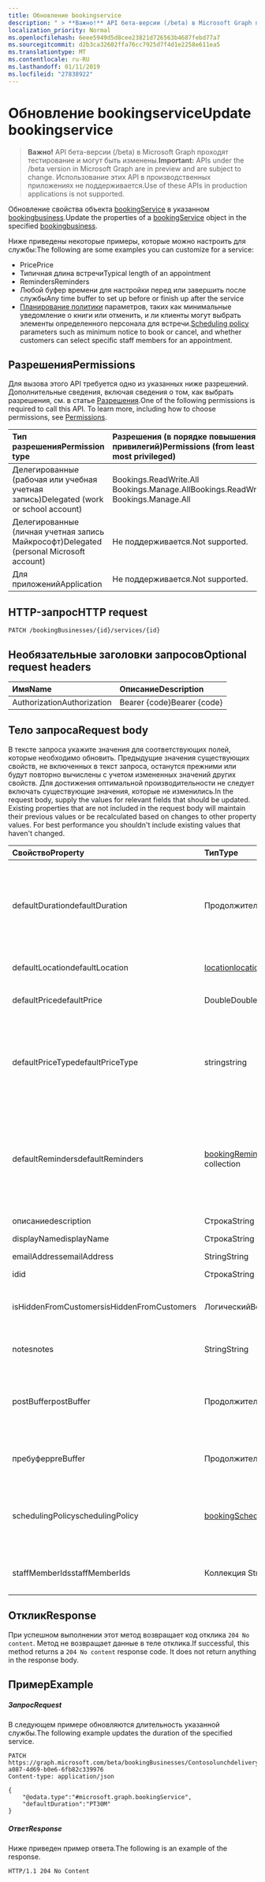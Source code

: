 ```yaml
---
title: Обновление bookingservice
description: " > **Важно!** API бета-версии (/beta) в Microsoft Graph проходят тестирование и могут быть изменены. Использование этих API в производственных приложениях не поддерживается."
localization_priority: Normal
ms.openlocfilehash: 6eee5949d5d8cee23821d726563b4687febd77a7
ms.sourcegitcommit: d2b3ca32602ffa76cc7925d7f4d1e2258e611ea5
ms.translationtype: MT
ms.contentlocale: ru-RU
ms.lasthandoff: 01/11/2019
ms.locfileid: "27838922"
---
```

# <a name="update-bookingservice"></a><span data-ttu-id="d79f4-104">Обновление bookingservice</span><span class="sxs-lookup"><span data-stu-id="d79f4-104">Update bookingservice</span></span>

 > <span data-ttu-id="d79f4-105">**Важно!** API бета-версии (/beta) в Microsoft Graph проходят тестирование и могут быть изменены.</span><span class="sxs-lookup"><span data-stu-id="d79f4-105">**Important:** APIs under the /beta version in Microsoft Graph are in preview and are subject to change.</span></span> <span data-ttu-id="d79f4-106">Использование этих API в производственных приложениях не поддерживается.</span><span class="sxs-lookup"><span data-stu-id="d79f4-106">Use of these APIs in production applications is not supported.</span></span>
 
<span data-ttu-id="d79f4-107">Обновление свойства объекта [bookingService](../resources/bookingservice.md) в указанном [bookingbusiness](../resources/bookingbusiness.md).</span><span class="sxs-lookup"><span data-stu-id="d79f4-107">Update the properties of a [bookingService](../resources/bookingservice.md) object in the specified [bookingbusiness](../resources/bookingbusiness.md).</span></span>

<span data-ttu-id="d79f4-108">Ниже приведены некоторые примеры, которые можно настроить для службы:</span><span class="sxs-lookup"><span data-stu-id="d79f4-108">The following are some examples you can customize for a service:</span></span>
- <span data-ttu-id="d79f4-109">Price</span><span class="sxs-lookup"><span data-stu-id="d79f4-109">Price</span></span>
- <span data-ttu-id="d79f4-110">Типичная длина встречи</span><span class="sxs-lookup"><span data-stu-id="d79f4-110">Typical length of an appointment</span></span>
- <span data-ttu-id="d79f4-111">Reminders</span><span class="sxs-lookup"><span data-stu-id="d79f4-111">Reminders</span></span>
- <span data-ttu-id="d79f4-112">Любой буфер времени для настройки перед или завершить после службы</span><span class="sxs-lookup"><span data-stu-id="d79f4-112">Any time buffer to set up before or finish up after the service</span></span>
- <span data-ttu-id="d79f4-113">[Планирование политики](../resources/bookingschedulingpolicy.md) параметров, таких как минимальные уведомление о книги или отменить, и ли клиенты могут выбрать элементы определенного персонала для встречи.</span><span class="sxs-lookup"><span data-stu-id="d79f4-113">[Scheduling policy](../resources/bookingschedulingpolicy.md) parameters such as minimum notice to book or cancel, and whether customers can select specific staff members for an appointment.</span></span>

## <a name="permissions"></a><span data-ttu-id="d79f4-114">Разрешения</span><span class="sxs-lookup"><span data-stu-id="d79f4-114">Permissions</span></span>
<span data-ttu-id="d79f4-p103">Для вызова этого API требуется одно из указанных ниже разрешений. Дополнительные сведения, включая сведения о том, как выбрать разрешения, см. в статье [Разрешения](/graph/permissions-reference).</span><span class="sxs-lookup"><span data-stu-id="d79f4-p103">One of the following permissions is required to call this API. To learn more, including how to choose permissions, see [Permissions](/graph/permissions-reference).</span></span>

|<span data-ttu-id="d79f4-117">Тип разрешения</span><span class="sxs-lookup"><span data-stu-id="d79f4-117">Permission type</span></span>      | <span data-ttu-id="d79f4-118">Разрешения (в порядке повышения привилегий)</span><span class="sxs-lookup"><span data-stu-id="d79f4-118">Permissions (from least to most privileged)</span></span>              |
|:--------------------|:---------------------------------------------------------|
|<span data-ttu-id="d79f4-119">Делегированные (рабочая или учебная учетная запись)</span><span class="sxs-lookup"><span data-stu-id="d79f4-119">Delegated (work or school account)</span></span> |  <span data-ttu-id="d79f4-120">Bookings.ReadWrite.All Bookings.Manage.All</span><span class="sxs-lookup"><span data-stu-id="d79f4-120">Bookings.ReadWrite.All, Bookings.Manage.All</span></span>   |
|<span data-ttu-id="d79f4-121">Делегированные (личная учетная запись Майкрософт)</span><span class="sxs-lookup"><span data-stu-id="d79f4-121">Delegated (personal Microsoft account)</span></span> | <span data-ttu-id="d79f4-122">Не поддерживается.</span><span class="sxs-lookup"><span data-stu-id="d79f4-122">Not supported.</span></span>   |
|<span data-ttu-id="d79f4-123">Для приложений</span><span class="sxs-lookup"><span data-stu-id="d79f4-123">Application</span></span> | <span data-ttu-id="d79f4-124">Не поддерживается.</span><span class="sxs-lookup"><span data-stu-id="d79f4-124">Not supported.</span></span>  |

## <a name="http-request"></a><span data-ttu-id="d79f4-125">HTTP-запрос</span><span class="sxs-lookup"><span data-stu-id="d79f4-125">HTTP request</span></span>
<!-- { "blockType": "ignored" } -->
```http
PATCH /bookingBusinesses/{id}/services/{id}
```
## <a name="optional-request-headers"></a><span data-ttu-id="d79f4-126">Необязательные заголовки запросов</span><span class="sxs-lookup"><span data-stu-id="d79f4-126">Optional request headers</span></span>
| <span data-ttu-id="d79f4-127">Имя</span><span class="sxs-lookup"><span data-stu-id="d79f4-127">Name</span></span>       | <span data-ttu-id="d79f4-128">Описание</span><span class="sxs-lookup"><span data-stu-id="d79f4-128">Description</span></span>|
|:-----------|:-----------|
| <span data-ttu-id="d79f4-129">Authorization</span><span class="sxs-lookup"><span data-stu-id="d79f4-129">Authorization</span></span>  | <span data-ttu-id="d79f4-130">Bearer {code}</span><span class="sxs-lookup"><span data-stu-id="d79f4-130">Bearer {code}</span></span>|

## <a name="request-body"></a><span data-ttu-id="d79f4-131">Тело запроса</span><span class="sxs-lookup"><span data-stu-id="d79f4-131">Request body</span></span>
<span data-ttu-id="d79f4-p104">В тексте запроса укажите значения для соответствующих полей, которые необходимо обновить. Предыдущие значения существующих свойств, не включенных в текст запроса, останутся прежними или будут повторно вычислены с учетом измененных значений других свойств. Для достижения оптимальной производительности не следует включать существующие значения, которые не изменились.</span><span class="sxs-lookup"><span data-stu-id="d79f4-p104">In the request body, supply the values for relevant fields that should be updated. Existing properties that are not included in the request body will maintain their previous values or be recalculated based on changes to other property values. For best performance you shouldn't include existing values that haven't changed.</span></span>

| <span data-ttu-id="d79f4-135">Свойство</span><span class="sxs-lookup"><span data-stu-id="d79f4-135">Property</span></span>     | <span data-ttu-id="d79f4-136">Тип</span><span class="sxs-lookup"><span data-stu-id="d79f4-136">Type</span></span>   |<span data-ttu-id="d79f4-137">Описание</span><span class="sxs-lookup"><span data-stu-id="d79f4-137">Description</span></span>|
|:---------------|:--------|:----------|
|<span data-ttu-id="d79f4-138">defaultDuration</span><span class="sxs-lookup"><span data-stu-id="d79f4-138">defaultDuration</span></span>|<span data-ttu-id="d79f4-139">Продолжительность</span><span class="sxs-lookup"><span data-stu-id="d79f4-139">Duration</span></span>|<span data-ttu-id="d79f4-140">Длина по умолчанию службы, представленный в числа дней, часов, минут и секунд.</span><span class="sxs-lookup"><span data-stu-id="d79f4-140">The default length of the service, represented in numbers of days, hours, minutes, and seconds.</span></span> <span data-ttu-id="d79f4-141">Например P11D23H59M59.999999999999S.</span><span class="sxs-lookup"><span data-stu-id="d79f4-141">For example, P11D23H59M59.999999999999S.</span></span> |
|<span data-ttu-id="d79f4-142">defaultLocation</span><span class="sxs-lookup"><span data-stu-id="d79f4-142">defaultLocation</span></span>|[<span data-ttu-id="d79f4-143">location</span><span class="sxs-lookup"><span data-stu-id="d79f4-143">location</span></span>](../resources/location.md)|<span data-ttu-id="d79f4-144">Физическое расположение по умолчанию для службы.</span><span class="sxs-lookup"><span data-stu-id="d79f4-144">The default physical location for the service.</span></span>|
|<span data-ttu-id="d79f4-145">defaultPrice</span><span class="sxs-lookup"><span data-stu-id="d79f4-145">defaultPrice</span></span>|<span data-ttu-id="d79f4-146">Double</span><span class="sxs-lookup"><span data-stu-id="d79f4-146">Double</span></span>|<span data-ttu-id="d79f4-147">Денежные Цена по умолчанию для службы.</span><span class="sxs-lookup"><span data-stu-id="d79f4-147">The default monetary price for the service.</span></span>|
|<span data-ttu-id="d79f4-148">defaultPriceType</span><span class="sxs-lookup"><span data-stu-id="d79f4-148">defaultPriceType</span></span>|<span data-ttu-id="d79f4-149">string</span><span class="sxs-lookup"><span data-stu-id="d79f4-149">string</span></span>|<span data-ttu-id="d79f4-150">По умолчанию способ службу оценивается.</span><span class="sxs-lookup"><span data-stu-id="d79f4-150">The default way the service is charged.</span></span> <span data-ttu-id="d79f4-151">Возможные значения: `undefined`, `fixedPrice`, `startingAt`, `hourly`, `free`, `priceVaries`, `callUs`, `notSet`.</span><span class="sxs-lookup"><span data-stu-id="d79f4-151">Possible values are: `undefined`, `fixedPrice`, `startingAt`, `hourly`, `free`, `priceVaries`, `callUs`, `notSet`.</span></span>|
|<span data-ttu-id="d79f4-152">defaultReminders</span><span class="sxs-lookup"><span data-stu-id="d79f4-152">defaultReminders</span></span>|<span data-ttu-id="d79f4-153">[bookingReminder](../resources/bookingreminder.md) коллекции</span><span class="sxs-lookup"><span data-stu-id="d79f4-153">[bookingReminder](../resources/bookingreminder.md) collection</span></span>|<span data-ttu-id="d79f4-154">Значение по умолчанию набора оповещения о встрече этой службы.</span><span class="sxs-lookup"><span data-stu-id="d79f4-154">The default set of reminders for an appointment of this service.</span></span> <span data-ttu-id="d79f4-155">Значение этого свойства доступна только при чтении этой **bookingService** по идентификатору.</span><span class="sxs-lookup"><span data-stu-id="d79f4-155">The value of this property is available only when reading this **bookingService** by its ID.</span></span>|
|<span data-ttu-id="d79f4-156">описание</span><span class="sxs-lookup"><span data-stu-id="d79f4-156">description</span></span>|<span data-ttu-id="d79f4-157">Строка</span><span class="sxs-lookup"><span data-stu-id="d79f4-157">String</span></span>|<span data-ttu-id="d79f4-158">Текстовое описание для службы.</span><span class="sxs-lookup"><span data-stu-id="d79f4-158">A text description for the service.</span></span>|
|<span data-ttu-id="d79f4-159">displayName</span><span class="sxs-lookup"><span data-stu-id="d79f4-159">displayName</span></span>|<span data-ttu-id="d79f4-160">Строка</span><span class="sxs-lookup"><span data-stu-id="d79f4-160">String</span></span>|<span data-ttu-id="d79f4-161">Имя службы.</span><span class="sxs-lookup"><span data-stu-id="d79f4-161">A service name.</span></span>|
|<span data-ttu-id="d79f4-162">emailAddress</span><span class="sxs-lookup"><span data-stu-id="d79f4-162">emailAddress</span></span>|<span data-ttu-id="d79f4-163">String</span><span class="sxs-lookup"><span data-stu-id="d79f4-163">String</span></span>|<span data-ttu-id="d79f4-164">Адрес электронной почты</span><span class="sxs-lookup"><span data-stu-id="d79f4-164">An email address</span></span>|
|<span data-ttu-id="d79f4-165">id</span><span class="sxs-lookup"><span data-stu-id="d79f4-165">id</span></span>|<span data-ttu-id="d79f4-166">Строка</span><span class="sxs-lookup"><span data-stu-id="d79f4-166">String</span></span>| <span data-ttu-id="d79f4-167">Только для чтения.</span><span class="sxs-lookup"><span data-stu-id="d79f4-167">Read-only.</span></span>|
|<span data-ttu-id="d79f4-168">isHiddenFromCustomers</span><span class="sxs-lookup"><span data-stu-id="d79f4-168">isHiddenFromCustomers</span></span>|<span data-ttu-id="d79f4-169">Логический</span><span class="sxs-lookup"><span data-stu-id="d79f4-169">Boolean</span></span>|<span data-ttu-id="d79f4-170">Значение true означает, что эта служба недоступна для клиентов для резервирования.</span><span class="sxs-lookup"><span data-stu-id="d79f4-170">True means this service is not available to customers for booking.</span></span>|
|<span data-ttu-id="d79f4-171">notes</span><span class="sxs-lookup"><span data-stu-id="d79f4-171">notes</span></span>|<span data-ttu-id="d79f4-172">String</span><span class="sxs-lookup"><span data-stu-id="d79f4-172">String</span></span>|<span data-ttu-id="d79f4-173">Дополнительные сведения об этой службы.</span><span class="sxs-lookup"><span data-stu-id="d79f4-173">Additional information about this service.</span></span>|
|<span data-ttu-id="d79f4-174">postBuffer</span><span class="sxs-lookup"><span data-stu-id="d79f4-174">postBuffer</span></span>|<span data-ttu-id="d79f4-175">Продолжительность</span><span class="sxs-lookup"><span data-stu-id="d79f4-175">Duration</span></span>|<span data-ttu-id="d79f4-176">Заканчивается время буфер после встречи для этой службы и перед следующим встречи клиента можно заранее.</span><span class="sxs-lookup"><span data-stu-id="d79f4-176">The time to buffer after an appointment for this service ends, and before the next customer appointment can be booked.</span></span>|
|<span data-ttu-id="d79f4-177">пребуфер</span><span class="sxs-lookup"><span data-stu-id="d79f4-177">preBuffer</span></span>|<span data-ttu-id="d79f4-178">Продолжительность</span><span class="sxs-lookup"><span data-stu-id="d79f4-178">Duration</span></span>|<span data-ttu-id="d79f4-179">Время для буфера до начала встречи для этой службы.</span><span class="sxs-lookup"><span data-stu-id="d79f4-179">The time to buffer before an appointment for this service can start.</span></span>|
|<span data-ttu-id="d79f4-180">schedulingPolicy</span><span class="sxs-lookup"><span data-stu-id="d79f4-180">schedulingPolicy</span></span>|[<span data-ttu-id="d79f4-181">bookingSchedulingPolicy</span><span class="sxs-lookup"><span data-stu-id="d79f4-181">bookingSchedulingPolicy</span></span>](../resources/bookingschedulingpolicy.md)|<span data-ttu-id="d79f4-182">Набор политик, определяющие порядок встреч для этого типа службы следует создания и управления.</span><span class="sxs-lookup"><span data-stu-id="d79f4-182">The set of policies that determine how appointments for this type of service should be created and managed.</span></span>|
|<span data-ttu-id="d79f4-183">staffMemberIds</span><span class="sxs-lookup"><span data-stu-id="d79f4-183">staffMemberIds</span></span>|<span data-ttu-id="d79f4-184">Коллекция String</span><span class="sxs-lookup"><span data-stu-id="d79f4-184">String collection</span></span>|<span data-ttu-id="d79f4-185">Представляет эти [Сотрудники](../resources/bookingstaffmember.md) , предоставляющих этой службы.</span><span class="sxs-lookup"><span data-stu-id="d79f4-185">Represents those [staff members](../resources/bookingstaffmember.md) who provide this service.</span></span> |

## <a name="response"></a><span data-ttu-id="d79f4-186">Отклик</span><span class="sxs-lookup"><span data-stu-id="d79f4-186">Response</span></span>
<span data-ttu-id="d79f4-p108">При успешном выполнении этот метод возвращает код отклика `204 No content`. Метод не возвращает данные в теле отклика.</span><span class="sxs-lookup"><span data-stu-id="d79f4-p108">If successful, this method returns a `204 No content` response code. It does not return anything in the response body.</span></span>
## <a name="example"></a><span data-ttu-id="d79f4-189">Пример</span><span class="sxs-lookup"><span data-stu-id="d79f4-189">Example</span></span>
##### <a name="request"></a><span data-ttu-id="d79f4-190">Запрос</span><span class="sxs-lookup"><span data-stu-id="d79f4-190">Request</span></span>
<span data-ttu-id="d79f4-191">В следующем примере обновляются длительность указанной службы.</span><span class="sxs-lookup"><span data-stu-id="d79f4-191">The following example updates the duration of the specified service.</span></span>
<!-- {
  "blockType": "request",
  "name": "update_bookingservice"
}-->
```http
PATCH https://graph.microsoft.com/beta/bookingBusinesses/Contosolunchdelivery@M365B489948.onmicrosoft.com/services/57da6774-a087-4d69-b0e6-6fb82c339976
Content-type: application/json

{
    "@odata.type":"#microsoft.graph.bookingService",
    "defaultDuration":"PT30M"
}
```
##### <a name="response"></a><span data-ttu-id="d79f4-192">Ответ</span><span class="sxs-lookup"><span data-stu-id="d79f4-192">Response</span></span>
<span data-ttu-id="d79f4-193">Ниже приведен пример ответа.</span><span class="sxs-lookup"><span data-stu-id="d79f4-193">The following is an example of the response.</span></span> 
<!-- {
  "blockType": "response",
  "truncated": true
} -->
```http
HTTP/1.1 204 No Content
```

<!-- uuid: 8fcb5dbc-d5aa-4681-8e31-b001d5168d79
2015-10-25 14:57:30 UTC -->
<!-- {
  "type": "#page.annotation",
  "description": "Update bookingservice",
  "keywords": "",
  "section": "documentation",
  "tocPath": ""
}-->
